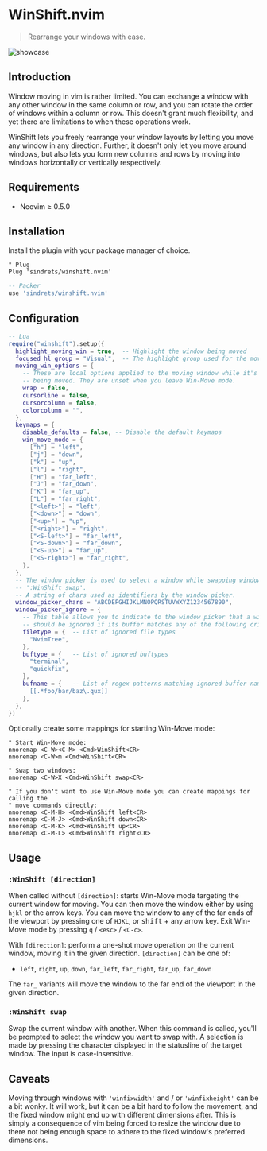 # WinShift.nvim

> Rearrange your windows with ease.

![showcase](https://user-images.githubusercontent.com/2786478/133154376-539474eb-73c9-4cd7-af8c-a6abb037c061.gif)

## Introduction

Window moving in vim is rather limited. You can exchange a window with any other
window in the same column or row, and you can rotate the order of windows within
a column or row. This doesn't grant much flexibility, and yet there are
limitations to when these operations work.

WinShift lets you freely rearrange your window layouts by letting you move any
window in any direction. Further, it doesn't only let you move around windows,
but also lets you form new columns and rows by moving into windows horizontally
or vertically respectively.

## Requirements

- Neovim ≥ 0.5.0

## Installation

Install the plugin with your package manager of choice.

```vim
" Plug
Plug 'sindrets/winshift.nvim'
```

```lua
-- Packer
use 'sindrets/winshift.nvim'
```

## Configuration

```lua
-- Lua
require("winshift").setup({
  highlight_moving_win = true,  -- Highlight the window being moved
  focused_hl_group = "Visual",  -- The highlight group used for the moving window
  moving_win_options = {
    -- These are local options applied to the moving window while it's
    -- being moved. They are unset when you leave Win-Move mode.
    wrap = false,
    cursorline = false,
    cursorcolumn = false,
    colorcolumn = "",
  },
  keymaps = {
    disable_defaults = false, -- Disable the default keymaps
    win_move_mode = {
      ["h"] = "left",
      ["j"] = "down",
      ["k"] = "up",
      ["l"] = "right",
      ["H"] = "far_left",
      ["J"] = "far_down",
      ["K"] = "far_up",
      ["L"] = "far_right",
      ["<left>"] = "left",
      ["<down>"] = "down",
      ["<up>"] = "up",
      ["<right>"] = "right",
      ["<S-left>"] = "far_left",
      ["<S-down>"] = "far_down",
      ["<S-up>"] = "far_up",
      ["<S-right>"] = "far_right",
    },
  },
  -- The window picker is used to select a window while swapping windows with
  -- ':WinShift swap'.
  -- A string of chars used as identifiers by the window picker.
  window_picker_chars = "ABCDEFGHIJKLMNOPQRSTUVWXYZ1234567890",
  window_picker_ignore = {
    -- This table allows you to indicate to the window picker that a window
    -- should be ignored if its buffer matches any of the following criteria.
    filetype = {  -- List of ignored file types
      "NvimTree",
    },
    buftype = {   -- List of ignored buftypes
      "terminal",
      "quickfix",
    },
    bufname = {   -- List of regex patterns matching ignored buffer names
      [[.*foo/bar/baz\.qux]]
    },
  },
})
```

Optionally create some mappings for starting Win-Move mode:

```vim
" Start Win-Move mode:
nnoremap <C-W><C-M> <Cmd>WinShift<CR>
nnoremap <C-W>m <Cmd>WinShift<CR>

" Swap two windows:
nnoremap <C-W>X <Cmd>WinShift swap<CR>

" If you don't want to use Win-Move mode you can create mappings for calling the
" move commands directly:
nnoremap <C-M-H> <Cmd>WinShift left<CR>
nnoremap <C-M-J> <Cmd>WinShift down<CR>
nnoremap <C-M-K> <Cmd>WinShift up<CR>
nnoremap <C-M-L> <Cmd>WinShift right<CR>
```

## Usage

### `:WinShift [direction]`

When called without `[direction]`: starts Win-Move mode targeting the current
window for moving. You can then move the window either by using `hjkl` or the
arrow keys. You can move the window to any of the far ends of the viewport by
pressing one of `HJKL`, or <kbd>shift</kbd> + any arrow key. Exit Win-Move mode
by pressing `q` / `<esc>` / `<C-c>`.

With `[direction]`: perform a one-shot move operation on the current window,
moving it in the given direction. `[direction]` can be one of:

- `left`, `right`, `up`, `down`, `far_left`, `far_right`, `far_up`, `far_down`

The `far_` variants will move the window to the far
end of the viewport in the given direction.

### `:WinShift swap`

Swap the current window with another. When this command is called, you'll be
prompted to select the window you want to swap with. A selection is made by
pressing the character displayed in the statusline of the target window. The
input is case-insensitive.

## Caveats

Moving through windows with `'winfixwidth'` and / or `'winfixheight'` can be a
bit wonky. It will work, but it can be a bit hard to follow the movement, and
the fixed window might end up with different dimensions after. This is simply a
consequence of vim being forced to resize the window due to there not being
enough space to adhere to the fixed window's preferred dimensions.
